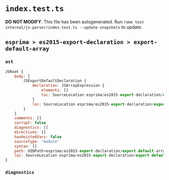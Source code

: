 # `index.test.ts`

**DO NOT MODIFY**. This file has been autogenerated. Run `rome test internal/js-parser/index.test.ts --update-snapshots` to update.

## `esprima > es2015-export-declaration > export-default-array`

### `ast`

```javascript
JSRoot {
	body: [
		JSExportDefaultDeclaration {
			declaration: JSArrayExpression {
				elements: []
				loc: SourceLocation esprima/es2015-export-declaration/export-default-array/input.js 1:15-1:17
			}
			loc: SourceLocation esprima/es2015-export-declaration/export-default-array/input.js 1:0-1:18
		}
	]
	comments: []
	corrupt: false
	diagnostics: []
	directives: []
	hasHoistedVars: false
	sourceType: "module"
	syntax: []
	path: UIDPath<esprima/es2015-export-declaration/export-default-array/input.js>
	loc: SourceLocation esprima/es2015-export-declaration/export-default-array/input.js 1:0-2:0
}
```

### `diagnostics`

```

```

